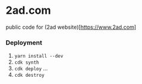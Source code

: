 # 2ad.com

public code for (2ad website)[https://www.2ad.com]


### Deployment

1. `yarn install --dev`
2. `cdk synth`
3. `cdk deploy`
...
4. `cdk destroy`
